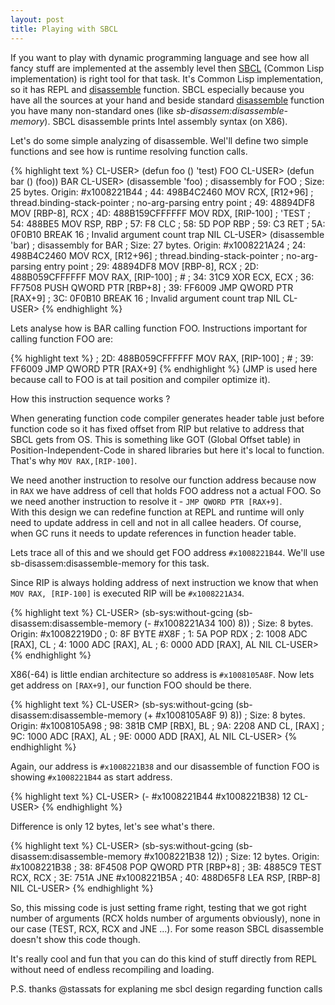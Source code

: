 ```yaml
---
layout: post
title: Playing with SBCL
---
```


If you want to play with dynamic programming language and see how all fancy stuff are implemented at the assembly level then [SBCL](http://www.sbcl.org) (Common Lisp implementation) is right tool for that task.
It's Common Lisp implementation, so it has REPL and [disassemble](http://clhs.lisp.se/Body/f_disass.htm) function.
SBCL especially because you have all the sources at your hand and beside standard [disassemble](http://clhs.lisp.se/Body/f_disass.htm) function you have many non-standard ones (like <em>sb-disassem:disassemble-memory</em>).
SBCL disassemble prints Intel assembly syntax (on X86).

Let's do some simple analyzing of disassemble. 
Wel'll define two simple functions and see how is runtime resolving function calls.

{% highlight text %}
CL-USER> (defun foo () 'test)
FOO
CL-USER> (defun bar () (foo))
BAR
CL-USER> (disassemble 'foo)
; disassembly for FOO
; Size: 25 bytes. Origin: #x1008221B44
; 44:       498B4C2460       MOV RCX, [R12+96]                ; thread.binding-stack-pointer
                                                              ; no-arg-parsing entry point
; 49:       48894DF8         MOV [RBP-8], RCX
; 4D:       488B159CFFFFFF   MOV RDX, [RIP-100]               ; 'TEST
; 54:       488BE5           MOV RSP, RBP
; 57:       F8               CLC
; 58:       5D               POP RBP
; 59:       C3               RET
; 5A:       0F0B10           BREAK 16                         ; Invalid argument count trap
NIL
CL-USER> (disassemble 'bar)
; disassembly for BAR
; Size: 27 bytes. Origin: #x1008221A24
; 24:       498B4C2460       MOV RCX, [R12+96]                ; thread.binding-stack-pointer
                                                              ; no-arg-parsing entry point
; 29:       48894DF8         MOV [RBP-8], RCX
; 2D:       488B059CFFFFFF   MOV RAX, [RIP-100]               ; #<FDEFINITION for FOO>
; 34:       31C9             XOR ECX, ECX
; 36:       FF7508           PUSH QWORD PTR [RBP+8]
; 39:       FF6009           JMP QWORD PTR [RAX+9]
; 3C:       0F0B10           BREAK 16                         ; Invalid argument count trap
NIL
CL-USER>
{% endhighlight %}

Lets analyse how is BAR calling function FOO.
Instructions important for calling function FOO are:

{% highlight text %}
; 2D:       488B059CFFFFFF   MOV RAX, [RIP-100]               ; #<FDEFINITION for FOO>
; 39:       FF6009           JMP QWORD PTR [RAX+9]
{% endhighlight %}
(JMP is used here because call to FOO is at tail position and compiler optimize it).

How this instruction sequence works ?

When generating function code compiler generates header table just before function code so it has fixed offset from RIP but relative to address that SBCL gets from OS. This is something like GOT (Global Offset table) in Position-Independent-Code in shared libraries but here it's local to function.
That's why <code>MOV RAX,[RIP-100]</code>.

We need another instruction to resolve our function address because now in <code>RAX</code> we have address of cell that holds FOO address not a actual FOO.
So we need another instruction to resolve it - <code>JMP QWORD PTR [RAX+9]</code>.<br>
With this design we can redefine function at REPL and runtime will only need to update address in cell and not in all callee headers.
Of course, when GC runs it needs to update references in function header table.

Lets trace all of this and we should get FOO address <code>#x1008221B44</code>.
We'll use sb-disassem:disassemble-memory for this task.
 
Since RIP is always holding address of next instruction we know that when <code>MOV RAX, [RIP-100]</code> is executed RIP will be <code>#x1008221A34</code>.

{% highlight text %}
CL-USER> (sb-sys:without-gcing (sb-disassem:disassemble-memory (- #x1008221A34 100) 8))
; Size: 8 bytes. Origin: #x10082219D0
; 0:       8F               BYTE #X8F
; 1:       5A               POP RDX
; 2:       1008             ADC [RAX], CL
; 4:       1000             ADC [RAX], AL
; 6:       0000             ADD [RAX], AL
NIL
CL-USER>
{% endhighlight %}

X86(-64) is little endian architecture so address is <code>#x1008105A8F</code>.
Now lets get address on <code>[RAX+9]</code>, our function FOO should be there.

{% highlight text %}
CL-USER> (sb-sys:without-gcing (sb-disassem:disassemble-memory (+ #x1008105A8F 9) 8))
; Size: 8 bytes. Origin: #x1008105A98
; 98:       381B             CMP [RBX], BL
; 9A:       2208             AND CL, [RAX]
; 9C:       1000             ADC [RAX], AL
; 9E:       0000             ADD [RAX], AL
NIL
CL-USER>
{% endhighlight %}

Again, our address is <code>#x1008221B38</code> and our disassemble of function FOO
is showing <code>#x1008221B44</code> as start address.

{% highlight text %}
CL-USER> (- #x1008221B44 #x1008221B38)
12
CL-USER>
{% endhighlight %}

Difference is only 12 bytes, let's see what's there.

{% highlight text %}
CL-USER> (sb-sys:without-gcing (sb-disassem:disassemble-memory #x1008221B38 12))
; Size: 12 bytes. Origin: #x1008221B38
; 38:       8F4508           POP QWORD PTR [RBP+8]
; 3B:       4885C9           TEST RCX, RCX
; 3E:       751A             JNE #x1008221B5A
; 40:       488D65F8         LEA RSP, [RBP-8]
NIL
CL-USER>
{% endhighlight %}

So, this missing code is just setting frame right, testing that we got
right number of arguments (RCX holds number of arguments obviously),
none in our case (TEST, RCX, RCX and JNE ...).
For some reason SBCL disassemble doesn't show this code though.

It's really cool and fun that you can do this kind of stuff directly from
REPL without need of endless recompiling and loading. 

P.S. thanks @stassats for explaning me sbcl design regarding function calls 
